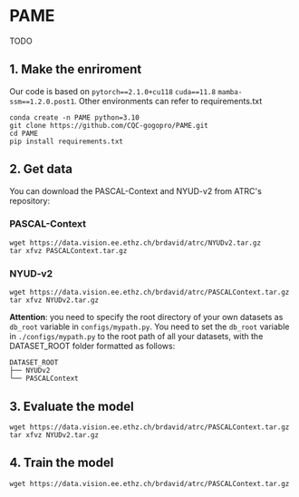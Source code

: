 # PAME
TODO

## 1. Make the enriroment
Our code is based on  `pytorch==2.1.0+cu118` `cuda==11.8` `mamba-ssm==1.2.0.post1`. Other environments can refer to requirements.txt
```
conda create -n PAME python=3.10
git clone https://github.com/CQC-gogopro/PAME.git
cd PAME
pip install requirements.txt
```

## 2. Get data 
You can download the PASCAL-Context and NYUD-v2 from ATRC's repository:
### PASCAL-Context
```
wget https://data.vision.ee.ethz.ch/brdavid/atrc/NYUDv2.tar.gz
tar xfvz PASCALContext.tar.gz
```
### NYUD-v2
```
wget https://data.vision.ee.ethz.ch/brdavid/atrc/PASCALContext.tar.gz
tar xfvz NYUDv2.tar.gz
```

**Attention**: you need to specify the root directory of your own datasets as ```db_root``` variable in ```configs/mypath.py```.
You need to set the ```db_root``` variable in ```./configs/mypath.py``` to the root path of all your datasets, with the DATASET_ROOT folder formatted as follows:
```
DATASET_ROOT
├── NYUDv2
└── PASCALContext
```

## 3. Evaluate the model
```
wget https://data.vision.ee.ethz.ch/brdavid/atrc/PASCALContext.tar.gz
tar xfvz NYUDv2.tar.gz
```

## 4. Train the model
```
wget https://data.vision.ee.ethz.ch/brdavid/atrc/PASCALContext.tar.gz
```
